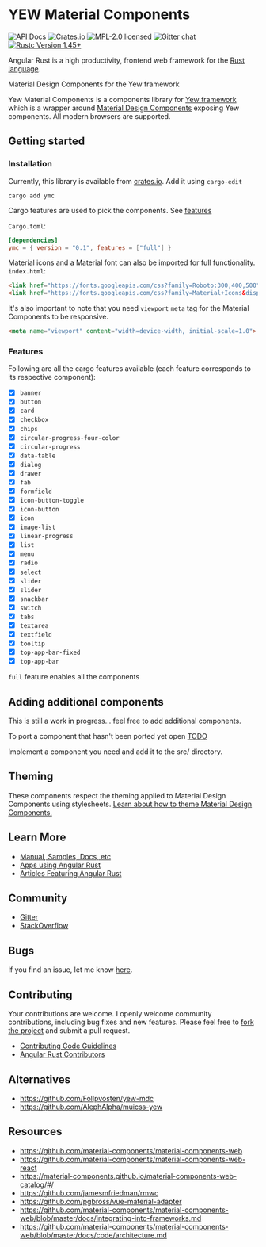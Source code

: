 # YEW Material Components

[![API Docs][docrs-badge]][docrs-url]
[![Crates.io][crates-badge]][crates-url]
[![MPL-2.0 licensed][license-badge]][license-url]
[![Gitter chat][gitter-badge]][gitter-url]
[![Rustc Version 1.45+][rust-badge]][rust-url]

[docrs-badge]: https://img.shields.io/docsrs/ymc?style=flat-square
[docrs-url]: https://docs.rs/ymc/
[crates-badge]: https://img.shields.io/crates/v/ymc.svg?style=flat-square
[crates-url]: https://crates.io/crates/ymc
[license-badge]: https://img.shields.io/badge/license-MPL--2.0-blue.svg?style=flat-square
[license-url]: https://github.com/angular-rust/yew-components/blob/master/LICENSE
[gitter-badge]: https://img.shields.io/gitter/room/angular_rust/angular_rust.svg?style=flat-square
[gitter-url]: https://gitter.im/angular_rust/angular_rust
[rust-badge]: https://img.shields.io/badge/rustc-1.45-lightgrey.svg?style=flat-square
[rust-url]: https://blog.rust-lang.org/2020/07/16/Rust-1.45.0.html

Angular Rust is a high productivity, frontend web framework for the [Rust language](https://www.rust-lang.org/).

Material Design Components for the Yew framework

Yew Material Components is a components library for [Yew framework](https://yew.rs/) which is a wrapper around [Material Design Components](https://github.com/material-components/material-components-web) exposing Yew components. All modern browsers are supported.


## Getting started
### Installation

Currently, this library is available from [crates.io](https://crates.io/). Add it using `cargo-edit`
```
cargo add ymc
```

Cargo features are used to pick the components. See [features](#features)   

`Cargo.toml`:
```toml
[dependencies]
ymc = { version = "0.1", features = ["full"] }
```
Material icons and a Material font can also be imported for full functionality.  
`index.html`:
```html
<link href="https://fonts.googleapis.com/css?family=Roboto:300,400,500" rel="stylesheet">
<link href="https://fonts.googleapis.com/css?family=Material+Icons&display=block" rel="stylesheet">
```

It's also important to note that you need `viewport` `meta` tag for the Material Components to be responsive.
```html
<meta name="viewport" content="width=device-width, initial-scale=1.0">
```

### Features

Following are all the cargo features available (each feature corresponds to its respective component):

- [x] `banner`
- [x] `button`
- [x] `card`
- [x] `checkbox`
- [x] `chips`
- [x] `circular-progress-four-color`
- [x] `circular-progress`
- [x] `data-table`
- [x] `dialog`
- [x] `drawer`
- [x] `fab`
- [x] `formfield`
- [x] `icon-button-toggle`
- [x] `icon-button`
- [x] `icon`
- [x] `image-list`
- [x] `linear-progress`
- [x] `list`
- [x] `menu`
- [x] `radio`
- [x] `select`
- [x] `slider`
- [x] `slider`
- [x] `snackbar`
- [x] `switch`
- [x] `tabs`
- [x] `textarea`
- [x] `textfield`
- [x] `tooltip`
- [x] `top-app-bar-fixed`
- [x] `top-app-bar`

`full` feature enables all the components

## Adding additional components
This is still a work in progress... feel free to add additional components.

To port a component that hasn't been ported yet open [TODO](https://github.com/angular-rust/yew-components/blob/main/TODO.md)

Implement a component you need and add it to the src/ directory.

## Theming

These components respect the theming applied to Material Design Components using stylesheets. [Learn about how to theme Material Design Components.](https://github.com/material-components/material-components-web-components/blob/master/docs/theming.md)

## Learn More

* [Manual, Samples, Docs, etc](https://angular-rust.github.io/)
* [Apps using Angular Rust](https://github.com/angular-rust/yew-components/wiki/Apps-in-the-Wild)
* [Articles Featuring Angular Rust](https://github.com/angular-rust/yew-components/wiki/Articles)

## Community

* [Gitter](https://gitter.im/angular_rust/community)
* [StackOverflow](https://stackoverflow.com/questions/tagged/angular-rust)

## Bugs ##

If you find an issue, let me know [here](https://github.com/angular-rust/yew-components/issues/new).

## Contributing

Your contributions are welcome. I openly welcome community contributions, including bug fixes and new features. Please feel free to [fork the project](https://github.com/theukedge/recent-contributors-widget/fork) and submit a pull request.

* [Contributing Code Guidelines](https://github.com/angular-rust/yew-components/blob/main/CONTRIBUTING.md)
* [Angular Rust Contributors](https://github.com/angular-rust/yew-components/graphs/contributors)


## Alternatives

- https://github.com/Follpvosten/yew-mdc
- https://github.com/AlephAlpha/muicss-yew

## Resources

- https://github.com/material-components/material-components-web
- https://github.com/material-components/material-components-web-react
- https://material-components.github.io/material-components-web-catalog/#/
- https://github.com/jamesmfriedman/rmwc
- https://github.com/pgbross/vue-material-adapter
- https://github.com/material-components/material-components-web/blob/master/docs/integrating-into-frameworks.md
- https://github.com/material-components/material-components-web/blob/master/docs/code/architecture.md
